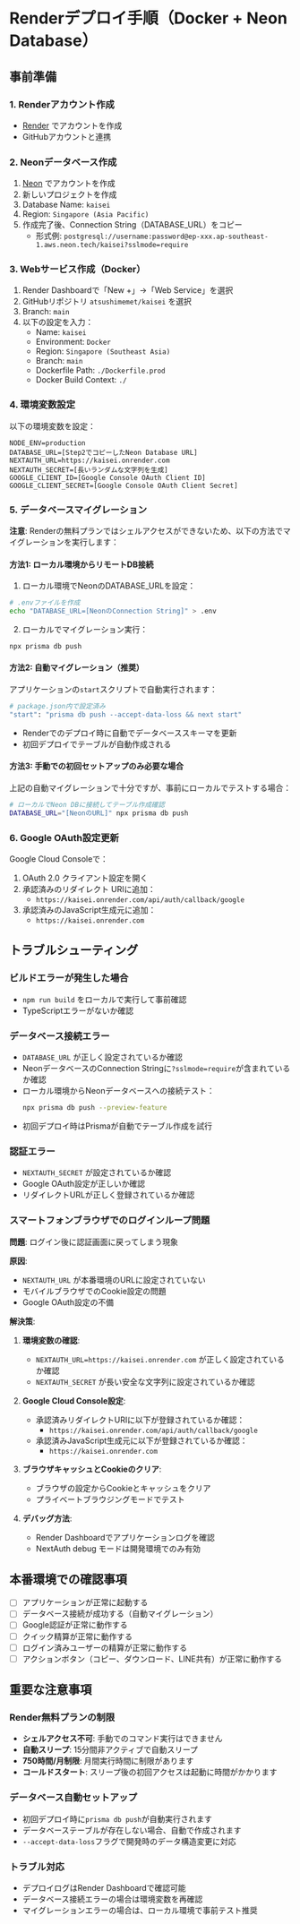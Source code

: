 # Renderデプロイ手順（Docker + Neon Database）

## 事前準備

### 1. Renderアカウント作成
- [Render](https://render.com) でアカウントを作成
- GitHubアカウントと連携

### 2. Neonデータベース作成
1. [Neon](https://neon.tech) でアカウントを作成
2. 新しいプロジェクトを作成
3. Database Name: `kaisei`
4. Region: `Singapore (Asia Pacific)`
5. 作成完了後、Connection String（DATABASE_URL）をコピー
   - 形式例: `postgresql://username:password@ep-xxx.ap-southeast-1.aws.neon.tech/kaisei?sslmode=require`

### 3. Webサービス作成（Docker）
1. Render Dashboardで「New +」→「Web Service」を選択
2. GitHubリポジトリ `atsushimemet/kaisei` を選択
3. Branch: `main`
4. 以下の設定を入力：
   - Name: `kaisei`
   - Environment: `Docker`
   - Region: `Singapore (Southeast Asia)`
   - Branch: `main`
   - Dockerfile Path: `./Dockerfile.prod`
   - Docker Build Context: `./`

### 4. 環境変数設定
以下の環境変数を設定：

```
NODE_ENV=production
DATABASE_URL=[Step2でコピーしたNeon Database URL]
NEXTAUTH_URL=https://kaisei.onrender.com
NEXTAUTH_SECRET=[長いランダムな文字列を生成]
GOOGLE_CLIENT_ID=[Google Console OAuth Client ID]
GOOGLE_CLIENT_SECRET=[Google Console OAuth Client Secret]
```

### 5. データベースマイグレーション
**注意**: Renderの無料プランではシェルアクセスができないため、以下の方法でマイグレーションを実行します：

#### 方法1: ローカル環境からリモートDB接続
1. ローカル環境でNeonのDATABASE_URLを設定：
```bash
# .envファイルを作成
echo "DATABASE_URL=[NeonのConnection String]" > .env
```

2. ローカルでマイグレーション実行：
```bash
npx prisma db push
```

#### 方法2: 自動マイグレーション（推奨）
アプリケーションの`start`スクリプトで自動実行されます：
```bash
# package.json内で設定済み
"start": "prisma db push --accept-data-loss && next start"
```
- Renderでのデプロイ時に自動でデータベーススキーマを更新
- 初回デプロイでテーブルが自動作成される

#### 方法3: 手動での初回セットアップのみ必要な場合
上記の自動マイグレーションで十分ですが、事前にローカルでテストする場合：
```bash
# ローカルでNeon DBに接続してテーブル作成確認
DATABASE_URL="[NeonのURL]" npx prisma db push
```

### 6. Google OAuth設定更新
Google Cloud Consoleで：
1. OAuth 2.0 クライアント設定を開く
2. 承認済みのリダイレクト URIに追加：
   - `https://kaisei.onrender.com/api/auth/callback/google`
3. 承認済みのJavaScript生成元に追加：
   - `https://kaisei.onrender.com`

## トラブルシューティング

### ビルドエラーが発生した場合
- `npm run build` をローカルで実行して事前確認
- TypeScriptエラーがないか確認

### データベース接続エラー
- `DATABASE_URL` が正しく設定されているか確認
- NeonデータベースのConnection Stringに`?sslmode=require`が含まれているか確認
- ローカル環境からNeonデータベースへの接続テスト：
  ```bash
  npx prisma db push --preview-feature
  ```
- 初回デプロイ時はPrismaが自動でテーブル作成を試行

### 認証エラー
- `NEXTAUTH_SECRET` が設定されているか確認
- Google OAuth設定が正しいか確認
- リダイレクトURLが正しく登録されているか確認

### スマートフォンブラウザでのログインループ問題
**問題**: ログイン後に認証画面に戻ってしまう現象

**原因**:
- `NEXTAUTH_URL` が本番環境のURLに設定されていない
- モバイルブラウザでのCookie設定の問題
- Google OAuth設定の不備

**解決策**:
1. **環境変数の確認**:
   - `NEXTAUTH_URL=https://kaisei.onrender.com` が正しく設定されているか確認
   - `NEXTAUTH_SECRET` が長い安全な文字列に設定されているか確認

2. **Google Cloud Console設定**:
   - 承認済みリダイレクトURIに以下が登録されているか確認：
     - `https://kaisei.onrender.com/api/auth/callback/google`
   - 承認済みJavaScript生成元に以下が登録されているか確認：
     - `https://kaisei.onrender.com`

3. **ブラウザキャッシュとCookieのクリア**:
   - ブラウザの設定からCookieとキャッシュをクリア
   - プライベートブラウジングモードでテスト

4. **デバッグ方法**:
   - Render Dashboardでアプリケーションログを確認
   - NextAuth debug モードは開発環境でのみ有効

## 本番環境での確認事項
- [ ] アプリケーションが正常に起動する
- [ ] データベース接続が成功する（自動マイグレーション）
- [ ] Google認証が正常に動作する
- [ ] クイック精算が正常に動作する
- [ ] ログイン済みユーザーの精算が正常に動作する
- [ ] アクションボタン（コピー、ダウンロード、LINE共有）が正常に動作する

## 重要な注意事項

### Render無料プランの制限
- **シェルアクセス不可**: 手動でのコマンド実行はできません
- **自動スリープ**: 15分間非アクティブで自動スリープ
- **750時間/月制限**: 月間実行時間に制限があります
- **コールドスタート**: スリープ後の初回アクセスは起動に時間がかかります

### データベース自動セットアップ
- 初回デプロイ時に`prisma db push`が自動実行されます
- データベーステーブルが存在しない場合、自動で作成されます
- `--accept-data-loss`フラグで開発時のデータ構造変更に対応

### トラブル対応
- デプロイログはRender Dashboardで確認可能
- データベース接続エラーの場合は環境変数を再確認
- マイグレーションエラーの場合は、ローカル環境で事前テスト推奨